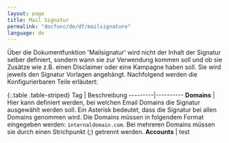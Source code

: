 ```yaml
---
layout: page
title: Mail Signatur
permalink: "docfunc/de/df/mailsignature"
language: de
---
```


Über die Dokumentfunktion 'Mailsignatur' wird nicht der Inhalt der Signatur selber definiert, sondern wann sie zur Verwendung kommen soll und ob sie Zusätze wie z.B. einen Disclaimer oder eine Kampagne haben soll. Sie wird jeweils den Signatur Vorlagen angehängt. Nachfolgend werden die Konfigurierbaren Teile erläutert:

{:.table .table-striped}
Tag | Beschreibung
---------|----------
**Domains**     |   Hier kann definiert werden, bei welchen Email Domains die Signatur ausgewählt werden soll. Ein Asterisk bedeutet, dass die Signatur bei allen Domains genommen wird. Die Domains müssen in folgendem Format eingegeben werden: `internaldomain.com`. Bei mehreren Domains müssen sie durch einen Strichpunkt (;) getrennt werden.
**Accounts**    |   test

